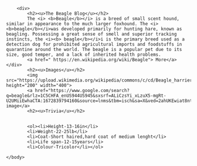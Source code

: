 <!DOCTYPE html>
<html lang=""en>
    <head>
        <meta charset="UTF-8">
        <meta name="viewport" content="width=device-width,initial-scale=1.0">
        <title>May Month Test</title>
    </head>
    <body>

        <div>
            <h2><u>The Beagle Blog</u></h2>
            The <i> <b>Beagle</b></i> is a breed of small scent hound, similar in appearance to the much larger foxhound. The <i><b>beagle</b></i>was developed primarily for hunting hare, known as beagling. Possessing a great sense of smell and superior tracking instincts, the <i><b> beagle</b></i>i is the primary breed used as a detection dog for prohibited agricultural imports and foodstuffs in quarantine around the world. The beagle is a popular pet due to its size, good temper, and a lack of inherited health problems.
            <a href=" https://en.wikipedia.org/wiki/Beagle"> More</a></div>
            <h2><u>Images</u></h2>
            <img src="https://upload.wikimedia.org/wikipedia/commons/c/cd/Beagle_harrier.JPG" height="200" width="400">
            <a href="https://www.google.com/search?q=beagle&rlz=1C5CHFA_enUS944US945&sxsrf=ALiCzsYi_xLzuX5-mgRt-U2UMiiEwhaCTA:1672839794160&source=lnms&tbm=isch&sa=X&ved=2ahUKEwiat8ntha78AhVnDbcAHX7UCYYQ_AUoAXoECAEQAw&biw=1629&bih=894&dpr=2.2">More image</a>
            <h2><u>Trivia</u></h2>
            
           
            <ol><li>Height-13-16in</li>
            <li>Weight-22-25lb</li>
            <li>Coat-Short haired,hard coat of medium lenght</li>
            <li>Life span-12-15years</li>
            <li>Colour-Tricolor</li></ol>
            
    </body>
</html>
